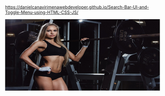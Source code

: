 https://danielcanavirimenawebdeveloper.github.io/Search-Bar-UI-and-Toggle-Menu-using-HTML-CSS-JS/

<img src="fondo-1.jpg">
